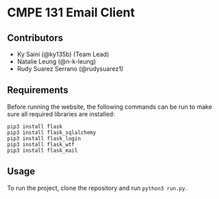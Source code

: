 # CMPE 131 Email Client

## Contributors
- Ky Saini (@ky135b) (Team Lead)
- Natalie Leung (@n-k-leung)
- Rudy Suarez Serrano (@rudysuarez1)

## Requirements
Before running the website, the following commands can be run to make sure all required libraries are installed:

```
pip3 install flask
pip3 install flask_sqlalchemy
pip3 install flask_login
pip3 install flask_wtf
pip3 install flask_mail
```

## Usage
To run the project, clone the repository and run `python3 run.py`.

